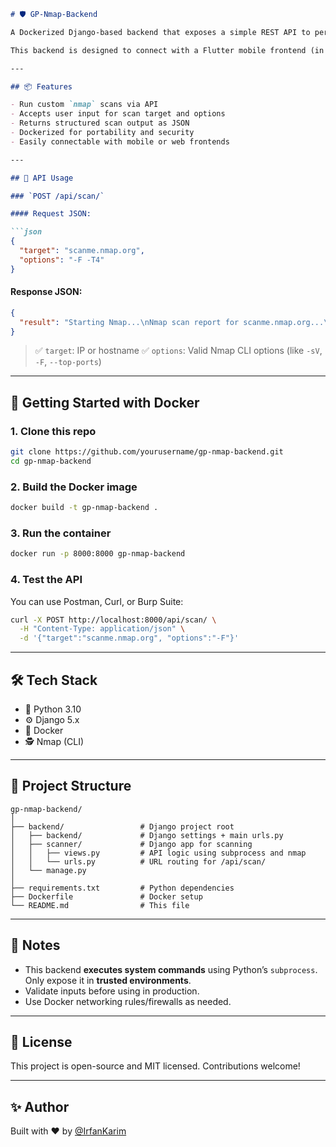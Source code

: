 


````markdown
# 🛡️ GP-Nmap-Backend

A Dockerized Django-based backend that exposes a simple REST API to perform **Nmap scans** for use in penetration testing, reconnaissance, or educational tools.

This backend is designed to connect with a Flutter mobile frontend (in progress) to provide a mobile-first pentesting experience.

---

## 📦 Features

- Run custom `nmap` scans via API
- Accepts user input for scan target and options
- Returns structured scan output as JSON
- Dockerized for portability and security
- Easily connectable with mobile or web frontends

---

## 🚀 API Usage

### `POST /api/scan/`

#### Request JSON:

```json
{
  "target": "scanme.nmap.org",
  "options": "-F -T4"
}
````

#### Response JSON:

```json
{
  "result": "Starting Nmap...\nNmap scan report for scanme.nmap.org...\nPORT\tSTATE\tSERVICE\n..."
}
```

> ✅ `target`: IP or hostname
> ✅ `options`: Valid Nmap CLI options (like `-sV`, `-F`, `--top-ports`)

---

## 🐳 Getting Started with Docker

### 1. Clone this repo

```bash
git clone https://github.com/yourusername/gp-nmap-backend.git
cd gp-nmap-backend
```

### 2. Build the Docker image

```bash
docker build -t gp-nmap-backend .
```

### 3. Run the container

```bash
docker run -p 8000:8000 gp-nmap-backend
```

### 4. Test the API

You can use Postman, Curl, or Burp Suite:

```bash
curl -X POST http://localhost:8000/api/scan/ \
  -H "Content-Type: application/json" \
  -d '{"target":"scanme.nmap.org", "options":"-F"}'
```

---

## 🛠️ Tech Stack

* 🐍 Python 3.10
* ⚙️ Django 5.x
* 🐳 Docker
* 🕵️ Nmap (CLI)

---

## 📁 Project Structure

```
gp-nmap-backend/
│
├── backend/                 # Django project root
│   ├── backend/             # Django settings + main urls.py
│   ├── scanner/             # Django app for scanning
│   │   ├── views.py         # API logic using subprocess and nmap
│   │   └── urls.py          # URL routing for /api/scan/
│   └── manage.py
│
├── requirements.txt         # Python dependencies
├── Dockerfile               # Docker setup
└── README.md                # This file
```

---

## 🔐 Notes

* This backend **executes system commands** using Python’s `subprocess`. Only expose it in **trusted environments**.
* Validate inputs before using in production.
* Use Docker networking rules/firewalls as needed.

---

## 📜 License

This project is open-source and MIT licensed. Contributions welcome!

---

## ✨ Author

Built with ❤️ by [@IrfanKarim](https://github.com/IrfanKarim101)

```
